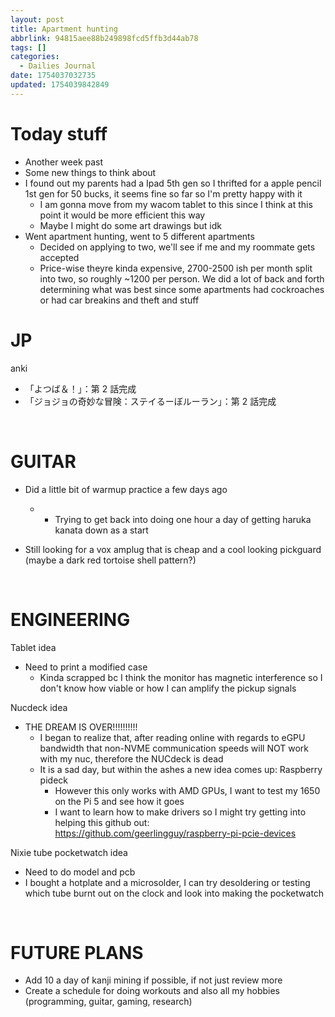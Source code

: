 ```yaml
---
layout: post
title: Apartment hunting
abbrlink: 94815aee88b249898fcd5ffb3d44ab78
tags: []
categories:
  - Dailies Journal
date: 1754037032735
updated: 1754039842849
---
```


# Today stuff

- Another week past
- Some new things to think about
- I found out my parents had a Ipad 5th gen so I thrifted for a apple pencil 1st gen for 50 bucks, it seems fine so far so I'm pretty happy with it
  - I am gonna move from my wacom tablet to this since I think at this point it would be more efficient this way
  - Maybe I might do some art drawings but idk
- Went apartment hunting, went to 5 different apartments
  - Decided on applying to two, we'll see if me and my roommate gets accepted
  - Price-wise theyre kinda expensive, 2700-2500 ish per month split into two, so roughly \~1200 per person. We did a lot of back and forth determining what was best since some apartments had cockroaches or had car breakins and theft and stuff

# JP

anki

- 「よつば＆！」：第 2 話完成
- 「ジョジョの奇妙な冒険：ステイるーぼルーラン」：第 2 話完成

 

# GUITAR

- Did a little bit of warmup practice a few days ago

  - - Trying to get back into doing one hour a day of getting haruka kanata down as a start
- Still looking for a vox amplug that is cheap and a cool looking pickguard (maybe a dark red tortoise shell pattern?)

 

# ENGINEERING

Tablet idea

- Need to print a modified case
  - Kinda scrapped bc I think the monitor has magnetic interference so I don't know how viable or how I can amplify the pickup signals

Nucdeck idea

- THE DREAM IS OVER!!!!!!!!!!
  - I began to realize that, after reading online with regards to eGPU bandwidth that non-NVME communication speeds will NOT work with my nuc, therefore the NUCdeck is dead
  - It is a sad day, but within the ashes a new idea comes up: Raspberry pideck
    - However this only works with AMD GPUs, I want to test my 1650 on the Pi 5 and see how it goes
    - I want to learn how to make drivers so I might try getting into helping this github out: <https://github.com/geerlingguy/raspberry-pi-pcie-devices>

Nixie tube pocketwatch idea

- Need to do model and pcb
- I bought a hotplate and a microsolder, I can try desoldering or testing which tube burnt out on the clock and look into making the pocketwatch

 

# FUTURE PLANS

- Add 10 a day of kanji mining if possible, if not just review more
- Create a schedule for doing workouts and also all my hobbies (programming, guitar, gaming, research)
